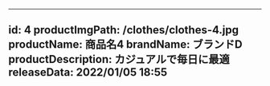 
---
id: 4
productImgPath: /clothes/clothes-4.jpg
productName: 商品名4
brandName: ブランドD
productDescription: カジュアルで毎日に最適
releaseData: 2022/01/05 18:55
---
  